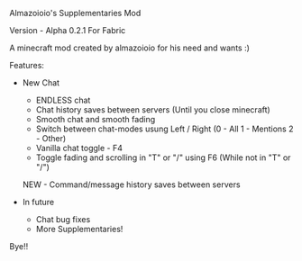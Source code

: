 Almazoioio's Supplementaries Mod 

Version - Alpha 0.2.1 For Fabric

A minecraft mod created by almazoioio for his need and wants :)

Features:

- New Chat

  * ENDLESS chat
  * Chat history saves between servers (Until you close minecraft)
  * Smooth chat and smooth fading
  * Switch between chat-modes usung Left / Right (0 - All 1 - Mentions 2 - Other)
  * Vanilla chat toggle - F4
  * Toggle fading and scrolling in "T" or "/" using F6 (While not in "T" or "/")

  NEW - Command/message history saves between servers
  
- In future

  * Chat bug fixes
  * More Supplementaries!
  
Bye!!
